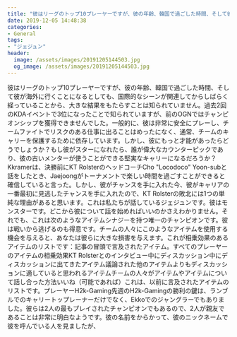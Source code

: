 ```yaml
---
title: "彼はリーグのトップ10プレーヤーですが、彼の年齢、韓国で過ごした時間、そして彼が海外に行くことになるとしても、国際的なシーンが関連してからしばらく経っていることから、大きな結果をもたらすことは知られていません。"
date: 2019-12-05 14:48:38
categories:
- General
tags:
- "ジェジュン"
header:
  image: /assets/images/20191205144503.jpg
  og_image: /assets/images/20191205144503.jpg
---
```


彼はリーグのトップ10プレーヤーですが、彼の年齢、韓国で過ごした時間、そして彼が海外に行くことになるとしても、国際的なシーンが関連してからしばらく経っていることから、大きな結果をもたらすことは知られていません。過去2回のKDAイベントで3位になったことで知られていますが、前のOGNではチャンピオンシップを獲得できませんでした。一般的に、彼は非常に安全にプレーし、チームファイトでリスクのある仕事に出ることはめったになく、通常、チームのキャリーを保護するために依存しています。しかし、彼にもっと才能があったらどうでしょうか？もし彼がスターになれたら、誰が偉大なカウンターピックであり、彼の古いメンターが使うことができる堅実なキャリーになるだろうか？ Kkramerは、決勝前にKT RolsterのヘッドコーチCho &quot;Locodoco&quot; Yoon-subと話をしたとき、Jaejoongがトーナメントで楽しい時間を過ごすことができると確信していると言った。しかし、彼がチャンスを手に入れた今、彼がキャリアの一番最初に見逃したチャンスを手に入れたので、KT Rolsterの敗北には1つの単純な理由があると思います。これは私たちが話しているジェジュンです。彼はモンスターです。どこから彼について話を始めればいいのかさえわかりません。それでも、これは次のようなアイテムシナジーを持つ唯一のチャンピオンです。彼は戦いから逃げるのも得意です。チームの人々にこのようなアイテムを使用する機会を与えると、あなたは彼らに大きな損害を与えます。これが相乗効果のあるアイテムのリストです：記事の冒頭で言及されたアイテム。すべてのプレーヤーのアイテムの相乗効果KT Rolsterとのインタビュー中にディスカッション中にディスカッションに出てきたアイテム議論された他のアイテムよりもディスカッションに適していると思われるアイテムチームの人々がアイテムやアイテムについて話し合った方法いいね（可能であれば）これは、以前に言及されたアイテムのリストです。プレーヤーH2k-Gaming先週のH2k-Gamingの勝利の鍵は、ランブルでのキャリートップレーナーだけでなく、Ekkoでのジャングラーでもありました。彼らは2人の最もプレイされたチャンピオンでもあるので、2人が親友であることは非常に明白なようです。彼の名前をからかって、彼のニックネームで彼を呼んでいる人を見ましたが、
